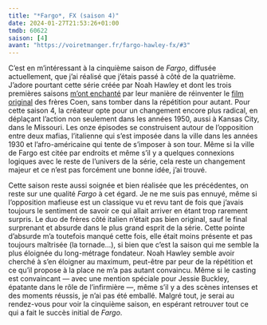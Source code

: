 ```yaml
---
title: "*Fargo*, FX (saison 4)"
date: 2024-01-27T21:53:26+01:00
tmdb: 60622 
saison: [4]
avant: "https://voiretmanger.fr/fargo-hawley-fx/#3"
---
```


C’est en m’intéressant à la cinquième saison de *Fargo*, diffusée actuellement, que j’ai réalisé que j’étais passé à côté de la quatrième. J’adore pourtant cette série créée par Noah Hawley et dont les trois premières saisons [m’ont enchanté](https://voiretmanger.fr/fargo-hawley-fx/) par leur manière de réinventer le [film original](https://voiretmanger.fr/fargo-coen/) des frères Coen, sans tomber dans la répétition pour autant. Pour cette saison 4, la créateur opte pour un changement encore plus radical, en déplaçant l’action non seulement dans les années 1950, aussi à Kansas City, dans le Missouri. Les onze épisodes se construisent autour de l’opposition entre deux mafias, l’italienne qui s’est imposée dans la ville dans les années 1930 et l’afro-américaine qui tente de s’imposer à son tour. Même si la ville de Fargo est citée par endroits et même s’il y a quelques connexions logiques avec le reste de l’univers de la série, cela reste un changement majeur et ce n’est pas forcément une bonne idée, j’ai trouvé.

Cette saison reste aussi soignée et bien réalisée que les précédentes, on reste sur une qualité *Fargo* à cet égard. Je ne me suis pas ennuyé, même si l’opposition mafieuse est un classique vu et revu tant de fois que j’avais toujours le sentiment de savoir ce qui allait arriver en étant trop rarement surpris. Le duo de frères côté italien n’était pas bien original, sauf le final surprenant et absurde dans le plus grand esprit de la série. Cette pointe d’absurde m’a toutefois manqué cette fois, elle était moins présente et pas toujours maîtrisée (la tornade…), si bien que c’est la saison qui me semble la plus éloignée du long-métrage fondateur. Noah Hawley semble avoir cherché à s’en éloigner au maximum, peut-être par peur de la répétition et ce qu’il propose à la place ne m’a pas autant convaincu. Même si le casting est convaincant — avec une mention spéciale pour Jessie Buckley, épatante dans le rôle de l’infirmière —, même s’il y a des scènes intenses et des moments réussis, je n’ai pas été emballé. Malgré tout, je serai au rendez-vous pour voir la cinquième saison, en espérant retrouver tout ce qui a fait le succès initial de *Fargo*. 